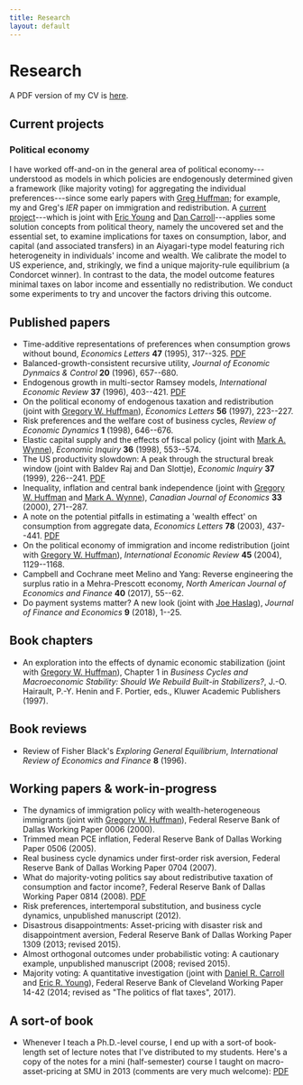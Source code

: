 ```yaml
---
title: Research
layout: default
---
```

# Research

A PDF version of my CV is [here]({{"/assets/cv.pdf"}}).

## Current projects
### Political economy
I have worked off-and-on in the general area of political economy---understood as models in which policies are endogenously determined given a framework (like majority voting) for aggregating the individual preferences---since some early papers with [Greg Huffman](https://as.vanderbilt.edu/econ/bio/gregory-huffman); for example, my and Greg's *IER* paper on immigration and redistribution. A [current project]({{"/assets/majority_voting.pdf"}})---which is joint with [Eric Young](http://people.virginia.edu/~ey2d/) and [Dan Carroll](https://www.clevelandfed.org/people-search?pid=2c819cf7-db63-4c7b-9e40-e88947ebe2ee)---applies some solution concepts from political theory, namely the uncovered set and the essential set, to examine implications for taxes on consumption, labor, and capital (and associated transfers) in an Aiyagari-type model featuring rich heterogeneity in individuals' income and wealth. We calibrate the model to US experience, and, strikingly, we find a unique majority-rule equilibrium (a Condorcet winner). In contrast to the data, the model outcome features minimal taxes on labor income and essentially no redistribution. We conduct some experiments to try and uncover the factors driving this outcome.   

## Published papers
* Time-additive representations of preferences when consumption grows without bound, *Economics Letters* **47** (1995), 317--325. [PDF]({{"/assets/tas.pdf"}})
* Balanced-growth-consistent recursive utility, *Journal of Economic Dynmaics & Control* **20** (1996), 657--680.
* Endogenous growth in multi-sector Ramsey models, *International Economic Review* **37** (1996), 403--421. [PDF]({{"/assets/ramsey.pdf"}})
* On the political economy of endogenous taxation and redistribution (joint with [Gregory W. Huffman](https://as.vanderbilt.edu/econ/bio/gregory-huffman)), *Economics Letters* **56** (1997), 223--227.
* Risk preferences and the welfare cost of business cycles, *Review of Economic Dynamics* **1** (1998), 646--676.
* Elastic capital supply and the effects of fiscal policy (joint with [Mark A. Wynne](https://www.dallasfed.org/research/economists/wynne.aspx)), *Economic Inquiry* **36** (1998), 553--574.
* The US productivity slowdown: A peak through the structural break window (joint with Baldev Raj and Dan Slottje), *Economic Inquiry* **37** (1999), 226--241. [PDF]({{"/assets/structural_breaks.pdf"}})
* Inequality, inflation and central bank independence (joint with [Gregory W. Huffman](https://as.vanderbilt.edu/econ/bio/gregory-huffman) and [Mark A. Wynne](https://www.dallasfed.org/research/economists/wynne.aspx)), *Canadian Journal of Economics* **33** (2000), 271--287.
* A note on the potential pitfalls in estimating a 'wealth effect' on consumption from aggregate data, *Economics Letters* **78** (2003), 437--441. [PDF]({{"/assets/wealth_effect.pdf"}})
* On the political economy of immigration and income redistribution (joint with [Gregory W. Huffman](https://as.vanderbilt.edu/econ/bio/gregory-huffman)), *International Economic Review* **45** (2004), 1129--1168.
* Campbell and Cochrane meet Melino and Yang: Reverse engineering the surplus ratio in a Mehra-Prescott economy, *North American Journal of Economics and Finance* **40** (2017), 55--62.
* Do payment systems matter? A new look (joint with [Joe Haslag](http://web.missouri.edu/~haslagj/)), *Journal of Finance and Economics* **9** (2018), 1--25.

## Book chapters
* An exploration into the effects of dynamic economic stabilization (joint with [Gregory W. Huffman](https://as.vanderbilt.edu/econ/bio/gregory-huffman)), Chapter 1 in *Business Cycles and Macroeconomic Stability: Should We Rebuild Built-in Stabilizers?*, J.-O. Hairault, P.-Y. Henin and F. Portier, eds., Kluwer Academic Publishers (1997).

## Book reviews
* Review of Fisher Black's *Exploring General Equilibrium*, *International Review of Economics and Finance* **8** (1996).

## Working papers & work-in-progress
* The dynamics of immigration policy with wealth-heterogeneous immigrants (joint with [Gregory W. Huffman](https://as.vanderbilt.edu/econ/bio/gregory-huffman)), Federal Reserve Bank of Dallas Working Paper 0006 (2000).
* Trimmed mean PCE inflation, Federal Reserve Bank of Dallas Working Paper 0506 (2005).
* Real business cycle dynamics under first-order risk aversion, Federal Reserve Bank of Dallas Working Paper 0704 (2007).
* What do majority-voting politics say about redistributive taxation of consumption and factor income?, Federal Reserve Bank of Dallas Working Paper 0814 (2008). [PDF]({{"/assets/taxvote_WP.pdf"}})
* Risk preferences, intertemporal substitution, and business cycle dynamics, unpublished manuscript (2012).
* Disastrous disappointments: Asset-pricing with disaster risk and disappointment aversion, Federal Reserve Bank of Dallas Working Paper 1309 (2013; revised 2015).
* Almost orthogonal outcomes under probabilistic voting: A cautionary example, unpublished manuscript (2008; revised 2015).
* Majority voting: A quantitative investigation (joint with [Daniel R. Carroll](https://www.clevelandfed.org/people-search?pid=2c819cf7-db63-4c7b-9e40-e88947ebe2ee) and [Eric R. Young](http://people.virginia.edu/~ey2d/)), Federal Reserve Bank of Cleveland Working Paper 14-42 (2014; revised as "The politics of flat taxes", 2017).

## A sort-of book
* Whenever I teach a Ph.D.-level course, I end up with a sort-of book-length set of lecture notes that I've distributed to my students. Here's a copy of the notes for a mini (half-semester) course I taught on macro-asset-pricing at SMU in 2013 (comments are very much welcome): [PDF]({{"/assets/asset_book.pdf"}})

<!--
\item ``The dynamics of immigration policy with wealth-heterogeneous immigrants'' (joint with Gregory W. Huffman), Federal Reserve Bank of Dallas Working Paper 0006 (2000).

\item ``Do payment systems matter: A new look'' (joint with Joe Haslag), unpublished manuscript (2005; revised 2015). \pdf{http://www.jimdolmas.net/econfiles/payment_systems.pdf}

\item ``Trimmed mean PCE inflation,'' Federal Reserve Bank of Dallas Working Paper 0506 (2005). \pdf{http://www.dallasfed.org/assets/documents/research/papers/2005/wp0506.pdf}

\item ``Real business cycle dynamics under first-order risk aversion,'' Federal Reserve Bank of Dallas Working Paper 0704 (2007). \pdf{http://www.dallasfed.org/assets/documents/research/papers/2007/wp0704.pdf}

\item ``What do majority-voting politics say about redistributive taxation of consumption and factor income? Not much,'' Federal Reserve Bank of Dallas Working Paper 0814 (2008). \pdf{http://www.dallasfed.org/assets/documents/research/papers/2008/wp0814.pdf}

\item ``Almost orthogonal outcomes under probabilistic voting: A cautionary example,'' unpublished manuscript (2008; revised 2015). \pdf{http://www.jimdolmas.net/econfiles/probvote_final.pdf}

\item ``Risk preferences, intertemporal substitution, and business cycle dynamics,'' unpublished manuscript (2012). \pdf{http://www.jimdolmas.net/econfiles/habit.pdf}

\item ``Disastrous disappointments: Asset-pricing with disaster risk and disappointment aversion,'' Federal Reserve Bank of Dallas Working Paper 1309 (2013; revised 2015). \pdf{http://www.jimdolmas.net/econfiles/disastrous.pdf}

\item ``Majority voting: A quantitative investigation'' (joint with Daniel R. Carroll and Eric R. Young), Federal Reserve Bank of Cleveland Working Paper 14-42 (2014). \pdf{http://www.jimdolmas.net/econfiles/majority_voting.pdf}

\item ``On the political economy of endogenous '' (joint with Gregory W. Huffman), \textit{Economics Letters} \textbf{56} (1997), 223--227. \pdf{http://www.jimdolmas.net/econfiles/redistribution.pdf}\doi{10.1016/S0165-1765(97)81904-0}

\item ``Risk preferences and the welfare cost of business cycles,'' \textit{Review of Economic Dynamics} \textbf{1} (1998), 646--676. \pdf{http://www.jimdolmas.net/econfiles/cost_of_business_cycles_RED_98.pdf}\doi{10.1006/redy.1998.0020}

\item ``Elastic capital supply and the effects of fiscal policy'' (joint with Mark A. Wynne), \textit{Economic Inquiry} \textbf{36} (1998), 553--574. \doi{10.1111/j.1465-7295.1998.tb01736.x}

\item ``The US productivity slowdown: A peak through the structural break window'' (joint with Baldev Raj and Dan Slottje), \textit{Economic Inquiry} \textbf{37} (1999), 226--241. \pdf{http://www.jimdolmas.net/econfiles/structural_breaks.pdf}\doi{10.1111/j.1465-7295.1999.tb01427.x}

\item ``Inequality, inflation and central bank independence'' (joint with Gregory W. Huffman and Mark A. Wynne), \textit{Canadian Journal of Economics} \textbf{33} (2000), 271--287. \pdf{http://www.jimdolmas.net/econfiles/dhw.pdf}\doi{10.1111/0008-4085.00015}\jstor{http://www.jstor.org/stable/2667378}

\item ``A note on the potential pitfalls in estimating a `wealth effect' on consumption from aggregate data,'' \textit{Economics Letters} \textbf{78} (2003), 437--441. \pdf{http://www.jimdolmas.net/econfiles/wealth_effect.pdf}\doi{10.1016/S0165-1765(02)00249-5}

\item ``On the political economy of immigration and income redistribution'' (joint with Gregory W. Huffman), \textit{International Economic Review} \textbf{45} (2004), 1129--1168. \pdf{http://www.jimdolmas.net/econfiles/dolmas_huffman_ier.pdf}\doi{10.1111/j.0020-6598.2004.00300.x}\jstor{http://www.jstor.org/stable/3663622}

\item ``Campbell and Cochrane meet Melino and Yang: Reverse engineering the surplus ratio in a Mehra-Prescott economy,'' \textit{North American Journal of Economics and Finance} \textbf{40} (2017), 55--62. \pdf{http://www.jimdolmas.net/econfiles/ccmpmy.pdf}\doi{10.1016/j.najef.2017.01.006}

-->
